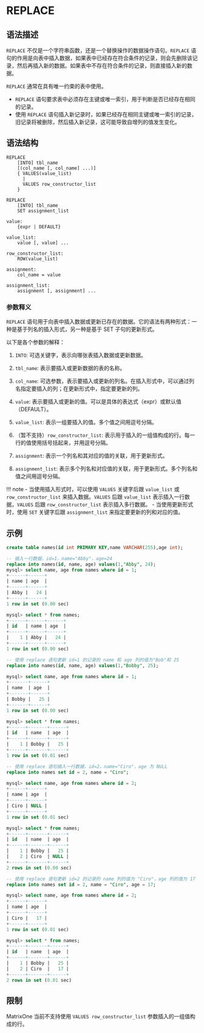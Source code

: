 # **REPLACE**

## **语法描述**

`REPLACE` 不仅是一个字符串函数，还是一个替换操作的数据操作语句。`REPLACE` 语句的作用是向表中插入数据，如果表中已经存在符合条件的记录，则会先删除该记录，然后再插入新的数据。如果表中不存在符合条件的记录，则直接插入新的数据。

`REPLACE` 通常在具有唯一约束的表中使用。

- `REPLACE` 语句要求表中必须存在主键或唯一索引，用于判断是否已经存在相同的记录。
- 使用 `REPLACE` 语句插入新记录时，如果已经存在相同主键或唯一索引的记录，旧记录将被删除，然后插入新记录，这可能导致自增列的值发生变化。

## **语法结构**

```
REPLACE
    [INTO] tbl_name
    [(col_name [, col_name] ...)]
    { VALUES(value_list)
      |
      VALUES row_constructor_list
    }

REPLACE
    [INTO] tbl_name
    SET assignment_list

value:
    {expr | DEFAULT}

value_list:
    value [, value] ...

row_constructor_list:
    ROW(value_list)

assignment:
    col_name = value

assignment_list:
    assignment [, assignment] ...
```

### 参数释义

`REPLACE` 语句用于向表中插入数据或更新已存在的数据。它的语法有两种形式：一种是基于列名的插入形式，另一种是基于 SET 子句的更新形式。

以下是各个参数的解释：

1. `INTO`: 可选关键字，表示向哪张表插入数据或更新数据。

2. `tbl_name`: 表示要插入或更新数据的表的名称。

3. `col_name`: 可选参数，表示要插入或更新的列名。在插入形式中，可以通过列名指定要插入的列；在更新形式中，指定要更新的列。

4. `value`: 表示要插入或更新的值。可以是具体的表达式（expr）或默认值（DEFAULT）。

5. `value_list`: 表示一组要插入的值。多个值之间用逗号分隔。

6. （暂不支持）`row_constructor_list`: 表示用于插入的一组值构成的行。每一行的值使用括号括起来，并用逗号分隔。

7. `assignment`: 表示一个列名和其对应的值的关联，用于更新形式。

8. `assignment_list`: 表示多个列名和对应值的关联，用于更新形式。多个列名和值之间用逗号分隔。

!!! note
    - 当使用插入形式时，可以使用 `VALUES` 关键字后跟 `value_list` 或 `row_constructor_list` 来插入数据。`VALUES` 后跟 `value_list` 表示插入一行数据，`VALUES` 后跟 `row_constructor_list` 表示插入多行数据。
    - 当使用更新形式时，使用 `SET` 关键字后跟 `assignment_list` 来指定要更新的列和对应的值。

## **示例**

```sql
create table names(id int PRIMARY KEY,name VARCHAR(255),age int);

-- 插入一行数据，id=1，name="Abby"，age=24
replace into names(id, name, age) values(1,"Abby", 24);
mysql> select name, age from names where id = 1;
+------+------+
| name | age  |
+------+------+
| Abby |   24 |
+------+------+
1 row in set (0.00 sec)

mysql> select * from names;
+------+------+------+
| id   | name | age  |
+------+------+------+
|    1 | Abby |   24 |
+------+------+------+
1 row in set (0.00 sec)

-- 使用 replace 语句更新 id=1 的记录的 name 和 age 列的值为"Bob"和 25
replace into names(id, name, age) values(1,"Bobby", 25);

mysql> select name, age from names where id = 1;
+-------+------+
| name  | age  |
+-------+------+
| Bobby |   25 |
+-------+------+
1 row in set (0.00 sec)

mysql> select * from names;
+------+-------+------+
| id   | name  | age  |
+------+-------+------+
|    1 | Bobby |   25 |
+------+-------+------+
1 row in set (0.01 sec)

-- 使用 replace 语句插入一行数据，id=2，name="Ciro"，age 为 NULL
replace into names set id = 2, name = "Ciro";

mysql> select name, age from names where id = 2;
+------+------+
| name | age  |
+------+------+
| Ciro | NULL |
+------+------+
1 row in set (0.01 sec)

mysql> select * from names;
+------+-------+------+
| id   | name  | age  |
+------+-------+------+
|    1 | Bobby |   25 |
|    2 | Ciro  | NULL |
+------+-------+------+
2 rows in set (0.00 sec)

-- 使用 replace 语句更新 id=2 的记录的 name 列的值为 "Ciro"，age 列的值为 17
replace into names set id = 2, name = "Ciro", age = 17;

mysql> select name, age from names where id = 2;
+------+------+
| name | age  |
+------+------+
| Ciro |   17 |
+------+------+
1 row in set (0.01 sec)

mysql> select * from names;
+------+-------+------+
| id   | name  | age  |
+------+-------+------+
|    1 | Bobby |   25 |
|    2 | Ciro  |   17 |
+------+-------+------+
2 rows in set (0.01 sec)
```

## **限制**

MatrixOne 当前不支持使用 `VALUES row_constructor_list` 参数插入的一组值构成的行。
